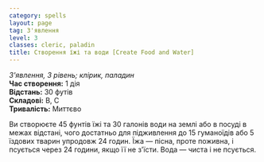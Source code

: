 ```yaml
---
category: spells
layout: page
tag: З'явлення
level: 3
classes: cleric, paladin
title: Створення їжі та води [Create Food and Water]
---
```


_З'явлення, 3 рівень; клірик, паладин_    
**Час створення:** 1 дія    
**Відстань:** 30 футів    
**Складові:** В, С    
**Тривалість:** Миттєво    

Ви створюєте 45 фунтів їжі та 30 галонів води на землі або в посуді в межах відстані, чого достатньо для підживлення до 15 гуманоїдів або 5 їздових тварин упродовж 24 годин. Їжа — пісна, проте поживна, і псується через 24 години, якщо її не з'їсти. Вода — чиста і не псується. 
